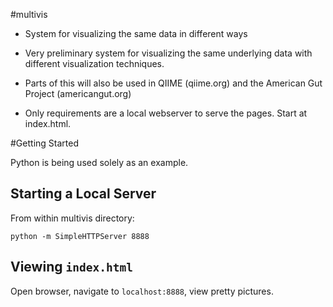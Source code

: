 #multivis

+ System for visualizing the same data in different ways
+ Very preliminary system for visualizing the same underlying data with different visualization techniques.
+ Parts of this will also be used in QIIME (qiime.org) and the American Gut Project (americangut.org)

+ Only requirements are a local webserver to serve the pages. Start at index.html.

#Getting Started

Python is being used solely as an example.

## Starting a Local Server

From within multivis directory:
```
python -m SimpleHTTPServer 8888
```

## Viewing `index.html`

Open browser, navigate to `localhost:8888`, view pretty pictures.